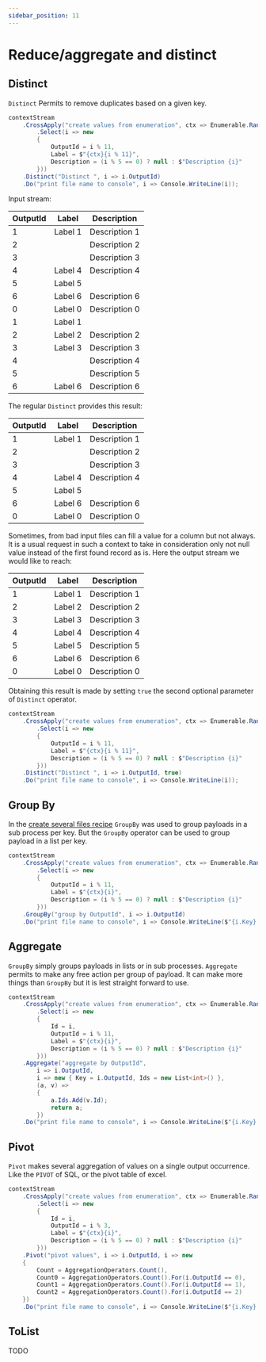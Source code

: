 ```yaml
---
sidebar_position: 11
---
```


# Reduce/aggregate and distinct

## Distinct

`Distinct` Permits to remove duplicates based on a given key.

```cs {9}
contextStream
    .CrossApply("create values from enumeration", ctx => Enumerable.Range(1, 100)
        .Select(i => new
        {
            OutputId = i % 11,
            Label = $"{ctx}{i % 11}",
            Description = (i % 5 == 0) ? null : $"Description {i}"
        }))
    .Distinct("Distinct ", i => i.OutputId)
    .Do("print file name to console", i => Console.WriteLine(i));
```

Input stream:

| OutputId | Label | Description |
| - | - | - |
| 1 | Label 1 | Description 1 |
| 2 | | Description 2 |
| 3 | | Description 3 |
| 4 | Label 4 | Description 4 |
| 5 | Label 5 | |
| 6 | Label 6 | Description 6 |
| 0 | Label 0 | Description 0 |
| 1 | Label 1 | |
| 2 | Label 2 | Description 2 |
| 3 | Label 3 | Description 3 |
| 4 | | Description 4 |
| 5 | | Description 5 |
| 6 | Label 6 | Description 6 |

The regular `Distinct` provides this result:

| OutputId | Label | Description |
| - | - | - |
| 1 | Label 1 | Description 1 |
| 2 | | Description 2 |
| 3 | | Description 3 |
| 4 | Label 4 | Description 4 |
| 5 | Label 5 | |
| 6 | Label 6 | Description 6 |
| 0 | Label 0 | Description 0 |

Sometimes, from bad input files can fill a value for a column but not always. It is a usual request in such a context to take in consideration only not null value instead of the first found record as is. Here the output stream we would like to reach:

| OutputId | Label | Description |
| - | - | - |
| 1 | Label 1 | Description 1 |
| 2 | Label 2 | Description 2 |
| 3 | Label 3 | Description 3 |
| 4 | Label 4 | Description 4 |
| 5 | Label 5 | Description 5 |
| 6 | Label 6 | Description 6 |
| 0 | Label 0 | Description 0 |

Obtaining this result is made by setting `true` the second optional parameter of `Distinct` operator.

```cs {9}
contextStream
    .CrossApply("create values from enumeration", ctx => Enumerable.Range(1, 100)
        .Select(i => new
        {
            OutputId = i % 11,
            Label = $"{ctx}{i % 11}",
            Description = (i % 5 == 0) ? null : $"Description {i}"
        }))
    .Distinct("Distinct ", i => i.OutputId, true)
    .Do("print file name to console", i => Console.WriteLine(i));
```

## Group By

In the [create several files recipe](docs/recipes/createFiles) `GroupBy` was used to group payloads in a sub process per key. But the `GroupBy` operator can be used to group payload in a list per key.

```cs {9}
contextStream
    .CrossApply("create values from enumeration", ctx => Enumerable.Range(1, 100)
        .Select(i => new
        {
            OutputId = i % 11,
            Label = $"{ctx}{i}",
            Description = (i % 5 == 0) ? null : $"Description {i}"
        }))
    .GroupBy("group by OutputId", i => i.OutputId)
    .Do("print file name to console", i => Console.WriteLine($"{i.Key}: {i.Aggregation.Count} items"));
```

## Aggregate

`GroupBy` simply groups payloads in lists or in sub processes. `Aggregate` permits to make any free action per group of payload. It can make more things than `GroupBy` but it is lest straight forward to use.

```cs {10-17}
contextStream
    .CrossApply("create values from enumeration", ctx => Enumerable.Range(1, 100)
        .Select(i => new
        {
            Id = i,
            OutputId = i % 11,
            Label = $"{ctx}{i}",
            Description = (i % 5 == 0) ? null : $"Description {i}"
        }))
    .Aggregate("aggregate by OutputId",
        i => i.OutputId,
        i => new { Key = i.OutputId, Ids = new List<int>() },
        (a, v) =>
        {
            a.Ids.Add(v.Id);
            return a;
        })
    .Do("print file name to console", i => Console.WriteLine($"{i.Key}: {i.Aggregation.Ids.Count} items"));
```

## Pivot

`Pivot` makes several aggregation of values on a single output occurrence. Like the `PIVOT` of SQL, or the pivot table of excel.

```cs
contextStream
    .CrossApply("create values from enumeration", ctx => Enumerable.Range(1, 100)
        .Select(i => new
        {
            Id = i,
            OutputId = i % 3,
            Label = $"{ctx}{i}",
            Description = (i % 5 == 0) ? null : $"Description {i}"
        }))
    .Pivot("pivot values", i => i.OutputId, i => new
    {
        Count = AggregationOperators.Count(),
        Count0 = AggregationOperators.Count().For(i.OutputId == 0),
        Count1 = AggregationOperators.Count().For(i.OutputId == 1),
        Count2 = AggregationOperators.Count().For(i.OutputId == 2)
    })
    .Do("print file name to console", i => Console.WriteLine($"{i.Key}: Count={i.Aggregation.Count}, Count0={i.Aggregation.Count0}, Count1={i.Aggregation.Count1}, Count2={i.Aggregation.Count2}"));
```
## ToList

TODO